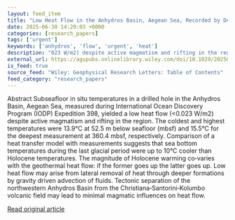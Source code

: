 ```yaml
---
layout: feed_item
title: "Low Heat Flow in the Anhydros Basin, Aegean Sea, Recorded by Deep Subsurface Temperatures"
date: 2025-06-30 14:29:03 +0000
categories: [research_papers]
tags: ['urgent']
keywords: ['anhydros', 'flow', 'urgent', 'heat']
description: "023 W/m2) despite active magmatism and rifting in the region"
external_url: https://agupubs.onlinelibrary.wiley.com/doi/10.1029/2025GL115919?af=R
is_feed: true
source_feed: "Wiley: Geophysical Research Letters: Table of Contents"
feed_category: "research_papers"
---
```


Abstract Subseafloor in situ temperatures in a drilled hole in the Anhydros Basin, Aegean Sea, measured during International Ocean Discovery Program (IODP) Expedition 398, yielded a low heat flow (<0.023 W/m2) despite active magmatism and rifting in the region. The coldest and highest temperatures were 13.9°C at 52.5 m below seafloor (mbsf) and 15.5°C for the deepest measurement at 360.4 mbsf, respectively. Comparison of a heat transfer model with measurements suggests that sea bottom temperatures during the last glacial period were up to 10°C cooler than Holocene temperatures. The magnitude of Holocene warming co‐varies with the geothermal heat flow: if the former goes up the latter goes up. Low heat flow may arise from lateral removal of heat through deeper formations by gravity driven advection of fluids. Tectonic separation of the northwestern Anhydros Basin from the Christiana‐Santorini‐Kolumbo volcanic field may lead to minimal magmatic influences on heat flow.

[Read original article](https://agupubs.onlinelibrary.wiley.com/doi/10.1029/2025GL115919?af=R)
